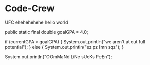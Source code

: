 # Code-Crew
UFC
ehehehehehe 
hello world

public static final double goalGPA = 4.0;

if (currentGPA < goalGPA) {
  System.out.println("we aren't at out full potential");
} else {
  System.out.println("ez pz lmn sqz");
}



System.out.println("COmMaNd LiNe sUcKs PeEn");
